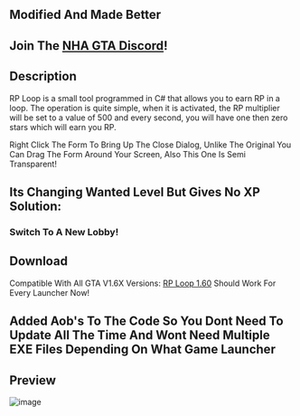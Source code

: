 ## Modified And Made Better

## Join The [NHA GTA Discord](https://discord.gg/3EQvmNMr2c)!

## Description
RP Loop is a small tool programmed in C# that allows you to earn RP in a loop. The operation is quite simple, when it is activated, the RP multiplier will be set to a value of 500 and every second, you will have one then zero stars which will earn you RP.

Right Click The Form To Bring Up The Close Dialog, 
Unlike The Original You Can Drag The Form Around Your Screen,
Also This One Is Semi Transparent!

## Its Changing Wanted Level But Gives No XP Solution:
### Switch To A New Lobby!
 
## Download
Compatible With All GTA V1.6X Versions:
[RP Loop 1.60](https://github.com/dr-NHA/RP-Loop/blob/main/RP_Loop_NHA/RP_Loop_NHA/bin/Release/RP_Loop_NHA.exe)
Should Work For Every Launcher Now!

## Added Aob's To The Code So You Dont Need To Update All The Time And Wont Need Multiple EXE Files Depending On What Game Launcher

## Preview
![image](https://user-images.githubusercontent.com/56168811/172918710-f4d49c94-f966-4f6a-b547-72c346f62623.png)
